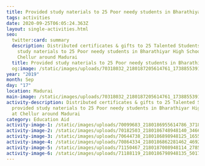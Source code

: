 ```yaml
---
title: Provided study naterials to 25 Poor needy students in Bharathiyar High School
tags: activities
date: 2020-09-25T06:05:24.363Z
layout: single-activities.html
seo:
  twitter:card: summary
  description: Distributed certificates & gifts to 25 Talented Students & provided
    study naterials to 25 Poor needy students in Bharathiyar High School at
    Chellur around Madurai
  title: Provided study naterials to 25 Poor needy students in Bharathiyar High School
  og:image: /static/images/uploads/70318032_2180187205614761_1738855391397150720_o_2180187202281428.jpg
year: "2019"
month: Sep
day: "17"
location: Madurai
main-image: /static/images/uploads/70318032_2180187205614761_1738855391397150720_o_2180187202281428.jpg
activity-description: Distributed certificates & gifts to 25 Talented Students &
  provided study naterials to 25 Poor needy students in Bharathiyar High School
  at Chellur around Madurai
category: Education Aid
activity-image-1: /static/images/uploads/70099683_2180186955614786_3718061374631313408_o_2180186948948120.jpg
activity-image-2: /static/images/uploads/70182503_2180186748948140_3466116295240450048_o_2180186745614807.jpg
activity-image-3: /static/images/uploads/70644738_2180186898948125_1655261248914194432_o_2180186895614792.jpg
activity-image-4: /static/images/uploads/70864334_2180186862281462_4692366669845102592_o_2180186838948131.jpg
activity-image-5: /static/images/uploads/71150467_2180187008948114_2785386054956351488_o_2180187002281448.jpg
activity-image-6: /static/images/uploads/71188119_2180186798948135_5017402592146227200_o_2180186795614802.jpg
---
```

